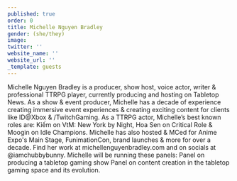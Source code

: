 ```yaml
---
published: true
order: 0
title: Michelle Nguyen Bradley
gender: (she/they)
image: 
twitter: ''
website_name: ''
website_url: ''
_template: guests
---
```


Michelle Nguyen Bradley is a producer, show host, voice actor, writer & professional TTRPG player, currently producing and hosting on Tabletop News. As a show & event producer, Michelle has a decade of experience creating immersive event experiences & creating exciting content for clients like ID@Xbox & /TwitchGaming. As a TTRPG actor, Michelle’s best known roles are: Kiếm on VtM: New York by Night, Hoa Sen on Critical Role & Moogin on Idle Champions. Michelle has also hosted & MCed for Anime Expo's Main Stage, FunimationCon, brand launches & more for over a decade. Find her work at michellenguyenbradley.com and on socials at @iamchubbybunny. Michelle will be running these panels: Panel on producing a tabletop gaming show Panel on content creation in the tabletop gaming space and its evolution.